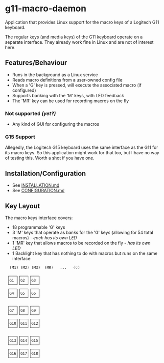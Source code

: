 # g11-macro-daemon
Application that provides Linux support for the macro keys of a Logitech G11 keyboard.

The regular keys (and media keys) of the G11 keyboard operate on a separate interface.
They already work fine in Linux and are not of interest here.

## Features/Behaviour
* Runs in the background as a Linux service
* Reads macro definitions from a user-owned config file
* When a 'G' key is pressed, will execute the associated macro (if configured)
* Supports banking with the 'M' keys, with LED feedback
* The 'MR' key can be used for recording macros on the fly

### Not supported _(yet?)_
* Any kind of GUI for configuring the macros

### G15 Support
Allegedly, the Logitech G15 keyboard uses the same interface as the G11 for its macro keys.
So this application might work for that too, but I have no way of testing this. Worth a shot if you have one.

## Installation/Configuration
* See [INSTALLATION.md](INSTALLATION.md)
* See [CONFIGURATION.md](CONFIGURATION.md)

## Key Layout
The macro keys interface covers:
* 18 programmable 'G' keys
* 3 'M' keys that operate as banks for the 'G' keys (allowing for 54 total macros) - _each has its own LED_
* 1 'MR' key that allows macros to be recorded on the fly - _has its own LED_
* 1 Backlight key that has nothing to do with macros but runs on the same interface
```text
  (M1) (M2) (M3)  (MR)   ...   (💡)

 ┌───┐┌───┐┌───┐
 │G1 ││G2 ││G3 │
 └───┘└───┘└───┘
 ┌───┐┌───┐┌───┐
 │G4 ││G5 ││G6 │
 └───┘└───┘└───┘

 ┌───┐┌───┐┌───┐
 │G7 ││G8 ││G9 │
 └───┘└───┘└───┘
 ┌───┐┌───┐┌───┐
 │G10││G11││G12│
 └───┘└───┘└───┘

 ┌───┐┌───┐┌───┐
 │G13││G14││G15│
 └───┘└───┘└───┘
 ┌───┐┌───┐┌───┐
 │G16││G17││G18│
 └───┘└───┘└───┘
```
